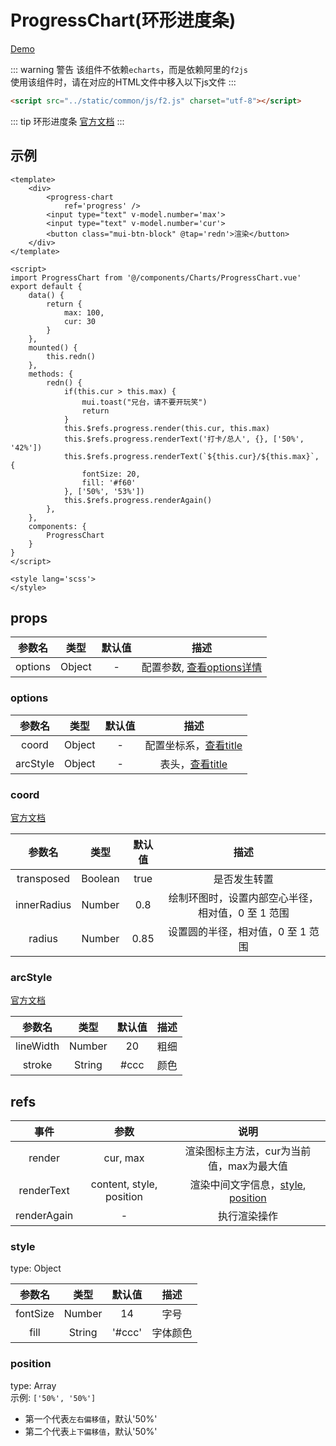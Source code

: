 # ProgressChart(环形进度条)
[Demo](https://watasi.cn/infozx_api/dist/#/progressChart) <br />

::: warning 警告
该组件不依赖`echarts`，而是依赖阿里的`f2js` <br />
使用该组件时，请在对应的HTML文件中移入以下js文件
:::
``` html
<script src="../static/common/js/f2.js" charset="utf-8"></script>
```

::: tip 环形进度条
[官方文档](https://antv.alipay.com/zh-cn/f2/3.x/index)
:::

## 示例
``` vue{12}
<template>
	<div>
		<progress-chart
			ref='progress' />
		<input type="text" v-model.number='max'>
		<input type="text" v-model.number='cur'>
		<button class="mui-btn-block" @tap='redn'>渲染</button>
	</div>
</template>

<script>
import ProgressChart from '@/components/Charts/ProgressChart.vue'
export default {
	data() {
		return {
			max: 100,
			cur: 30
		}
	},
	mounted() {
		this.redn()
	},
	methods: {
		redn() {
			if(this.cur > this.max) {
				mui.toast("兄台，请不要开玩笑")
				return
			}
			this.$refs.progress.render(this.cur, this.max)
			this.$refs.progress.renderText('打卡/总人', {}, ['50%', '42%'])
			this.$refs.progress.renderText(`${this.cur}/${this.max}`, {
				fontSize: 20,
				fill: '#f60'
			}, ['50%', '53%'])
			this.$refs.progress.renderAgain()
		},
	},
	components: {
		ProgressChart
	}
}
</script>

<style lang='scss'>
</style>
```

## props
|参数名|类型|默认值|描述|
|:---:|:---:|:---:|:---:|
|options|Object|-|配置参数, [查看options详情](#options)|

### options
|参数名|类型|默认值|描述|
|:---:|:---:|:---:|:---:|
|coord|Object|-|配置坐标系，[查看title](#coord)|
|arcStyle|Object|-|表头，[查看title](#title)|

### coord
[官方文档](https://antv.alipay.com/zh-cn/f2/3.x/api/chart#_coord)

|参数名|类型|默认值|描述|
|:---:|:---:|:---:|:---:|
|transposed|Boolean|true|是否发生转置|
|innerRadius|Number|0.8|绘制环图时，设置内部空心半径，相对值，0 至 1 范围|
|radius|Number|0.85|设置圆的半径，相对值，0 至 1 范围|

### arcStyle
[官方文档](https://antv.alipay.com/zh-cn/f2/3.x/api/chart#_coord)

|参数名|类型|默认值|描述|
|:---:|:---:|:---:|:---:|
|lineWidth|Number|20|粗细|
|stroke|String|#ccc|颜色|

## refs
|事件|参数|说明|
|:---:|:---:|:---:|
|render|cur, max|渲染图标主方法，cur为当前值，max为最大值|
|renderText|content, style, position|渲染中间文字信息，[style](#style), [position](#position)|
|renderAgain|-|执行渲染操作|

### style
type: Object

|参数名|类型|默认值|描述|
|:---:|:---:|:---:|:---:|
|fontSize|Number|14|字号|
|fill|String|'#ccc'|字体颜色|

### position
type: Array <br />
示例: `['50%', '50%']`
- 第一个代表`左右偏移值`，默认'50%'
- 第二个代表`上下偏移值`，默认'50%'
